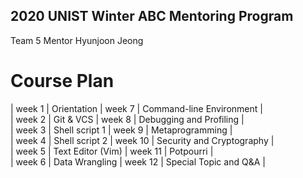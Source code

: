 ## 2020 UNIST Winter ABC Mentoring Program

Team 5 Mentor Hyunjoon Jeong

# Course Plan  

| week 1 | Orientation       | week 7  | Command-line Environment  |  
| week 2 | Git & VCS         | week 8  | Debugging and Profiling   |  
| week 3 | Shell script 1    | week 9  | Metaprogramming           |  
| week 4 | Shell script 2    | week 10 | Security and Cryptography |  
| week 5 | Text Editor (Vim) | week 11 | Potpourri                 |  
| week 6 | Data Wrangling    | week 12 | Special Topic and Q&A     |  
